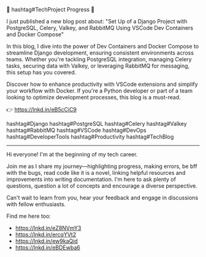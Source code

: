 🚀 hashtag#TechProject Progress 🚀 

I just published a new blog post about: "Set Up of a Django Project with PostgreSQL, Celery, Valkey, and RabbitMQ Using VSCode Dev Containers and Docker Compose"

In this blog, I dive into the power of Dev Containers and Docker Compose to streamline Django development, ensuring consistent environments across teams. Whether you're tackling PostgreSQL integration, managing Celery tasks, securing data with Valkey, or leveraging RabbitMQ for messaging, this setup has you covered.

Discover how to enhance productivity with VSCode extensions and simplify your workflow with Docker. If you're a Python developer or part of a team looking to optimize development processes, this blog is a must-read.

👉 https://lnkd.in/eB5cCjC9

hashtag#Django hashtag#PostgreSQL hashtag#Celery hashtag#Valkey hashtag#RabbitMQ hashtag#VSCode hashtag#DevOps hashtag#DeveloperTools hashtag#Productivity hashtag#TechBlog

-------
Hi everyone! I'm at the beginning of my tech career.

Join me as I share my journey—highlighting progress, making errors, be bff with the bugs, read code like it is a novel, linking helpful resources and improvements into writing documentation. I'm here to ask plenty of questions, question a lot of concepts and encourage a diverse perspective.

Can't wait to learn from you, hear your feedback and engage in discussions with fellow enthusiasts.

Find me here too:
- https://lnkd.in/eZ8NVmY3
- https://lnkd.in/ercqYVt2
- https://lnkd.in/ew9kaQid
- https://lnkd.in/eBDEwba6
